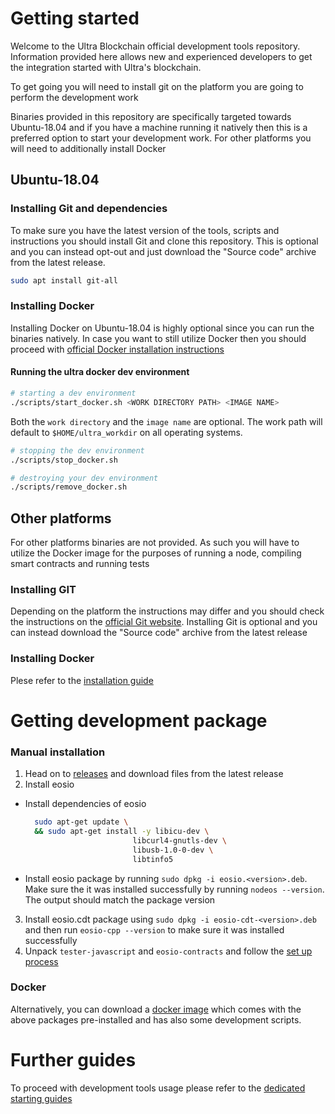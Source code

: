 # Getting started

Welcome to the Ultra Blockchain official development tools repository. Information provided here allows new and experienced developers to get the integration started with Ultra's blockchain.

To get going you will need to install git on the platform you are going to perform the development work

Binaries provided in this repository are specifically targeted towards Ubuntu-18.04 and if you have a machine running it natively then this is a preferred option to start your development work. For other platforms you will need to additionally install Docker

## Ubuntu-18.04

### Installing Git and dependencies

To make sure you have the latest version of the tools, scripts and instructions you should install Git and clone this repository. This is optional and you can instead opt-out and just download the "Source code" archive from the latest release.

```sh
sudo apt install git-all
```

### Installing Docker

Installing Docker on Ubuntu-18.04 is highly optional since you can run the binaries natively. In case you want to still utilize Docker then you should proceed with [official Docker installation instructions](https://docs.docker.com/engine/install/ubuntu/)

#### Running the ultra docker dev environment
```sh
# starting a dev environment
./scripts/start_docker.sh <WORK DIRECTORY PATH> <IMAGE NAME> 
```
Both the `work directory` and the `image name` are optional. 
The work path will default to `$HOME/ultra_workdir` on all operating systems. 

```sh
# stopping the dev environment
./scripts/stop_docker.sh

# destroying your dev environment
./scripts/remove_docker.sh
```


## Other platforms

For other platforms binaries are not provided. As such you will have to utilize the Docker image for the purposes of running a node, compiling smart contracts and running tests

### Installing GIT

Depending on the platform the instructions may differ and you should check the instructions on the [official Git website](https://git-scm.com/downloads). Installing Git is optional and you can instead download the "Source code" archive from the latest release

### Installing Docker

Plese refer to the [installation guide](https://docs.docker.com/engine/install/)

# Getting development package

### Manual installation
1. Head on to [releases](https://github.com/ultraio/blockchain-development-tools/releases) and download files from the latest release
2. Install eosio

* Install dependencies of eosio
  ```sh
    sudo apt-get update \
    && sudo apt-get install -y libicu-dev \
                          libcurl4-gnutls-dev \
                          libusb-1.0-0-dev \
                          libtinfo5
  ```
* Install eosio package by running `sudo dpkg -i eosio.<version>.deb`. Make sure the it was installed successfully by running `nodeos --version`. The output should match the package version

3. Install eosio.cdt package using `sudo dpkg -i eosio-cdt-<version>.deb` and then run `eosio-cpp --version` to make sure it was installed successfully
4. Unpack `tester-javascript` and `eosio-contracts` and follow the [set up process](guides/16_writing-tests-for-smart-contract.md)

### Docker
Alternatively, you can download a [docker image](https://eu.gcr.io/acoustic-arch-243714/blockchain-development-tools) which comes with the above packages pre-installed and has also some development scripts.

# Further guides

To proceed with development tools usage please refer to the [dedicated starting guides](guides)
